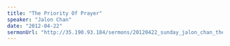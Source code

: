```yaml
---
title: "The Priority Of Prayer"
speaker: "Jalon Chan"
date: "2012-04-22"
sermonUrl: "http://35.190.93.184/sermons/20120422_sunday_jalon_chan_the_priority_of_prayer.mp3"
---
```

